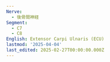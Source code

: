 ```yaml
---
Nerve:
  - 後骨間神経
Segment:
  - C7
  - C8
English: Extensor Carpi Ulnaris (ECU)
lastmod: '2025-04-04'
last_edited: 2025-02-27T00:00:00.000Z
---
```



